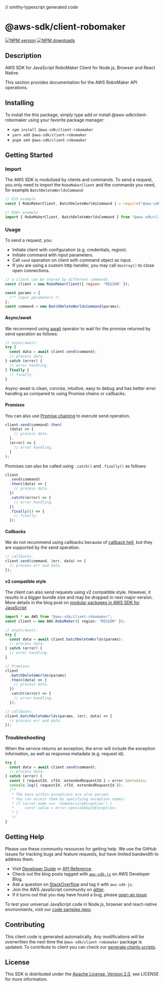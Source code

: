 // smithy-typescript generated code

# @aws-sdk/client-robomaker

[![NPM version](https://img.shields.io/npm/v/@aws-sdk/client-robomaker/latest.svg)](https://www.npmjs.com/package/@aws-sdk/client-robomaker)
[![NPM downloads](https://img.shields.io/npm/dm/@aws-sdk/client-robomaker.svg)](https://www.npmjs.com/package/@aws-sdk/client-robomaker)

## Description

AWS SDK for JavaScript RoboMaker Client for Node.js, Browser and React Native.

<p>This section provides documentation for the AWS RoboMaker API operations.</p>

## Installing

To install the this package, simply type add or install @aws-sdk/client-robomaker
using your favorite package manager:

- `npm install @aws-sdk/client-robomaker`
- `yarn add @aws-sdk/client-robomaker`
- `pnpm add @aws-sdk/client-robomaker`

## Getting Started

### Import

The AWS SDK is modulized by clients and commands.
To send a request, you only need to import the `RoboMakerClient` and
the commands you need, for example `BatchDeleteWorldsCommand`:

```js
// ES5 example
const { RoboMakerClient, BatchDeleteWorldsCommand } = require("@aws-sdk/client-robomaker");
```

```ts
// ES6+ example
import { RoboMakerClient, BatchDeleteWorldsCommand } from "@aws-sdk/client-robomaker";
```

### Usage

To send a request, you:

- Initiate client with configuration (e.g. credentials, region).
- Initiate command with input parameters.
- Call `send` operation on client with command object as input.
- If you are using a custom http handler, you may call `destroy()` to close open connections.

```js
// a client can be shared by different commands.
const client = new RoboMakerClient({ region: "REGION" });

const params = {
  /** input parameters */
};
const command = new BatchDeleteWorldsCommand(params);
```

#### Async/await

We recommend using [await](https://developer.mozilla.org/en-US/docs/Web/JavaScript/Reference/Operators/await)
operator to wait for the promise returned by send operation as follows:

```js
// async/await.
try {
  const data = await client.send(command);
  // process data.
} catch (error) {
  // error handling.
} finally {
  // finally.
}
```

Async-await is clean, concise, intuitive, easy to debug and has better error handling
as compared to using Promise chains or callbacks.

#### Promises

You can also use [Promise chaining](https://developer.mozilla.org/en-US/docs/Web/JavaScript/Guide/Using_promises#chaining)
to execute send operation.

```js
client.send(command).then(
  (data) => {
    // process data.
  },
  (error) => {
    // error handling.
  }
);
```

Promises can also be called using `.catch()` and `.finally()` as follows:

```js
client
  .send(command)
  .then((data) => {
    // process data.
  })
  .catch((error) => {
    // error handling.
  })
  .finally(() => {
    // finally.
  });
```

#### Callbacks

We do not recommend using callbacks because of [callback hell](http://callbackhell.com/),
but they are supported by the send operation.

```js
// callbacks.
client.send(command, (err, data) => {
  // process err and data.
});
```

#### v2 compatible style

The client can also send requests using v2 compatible style.
However, it results in a bigger bundle size and may be dropped in next major version. More details in the blog post
on [modular packages in AWS SDK for JavaScript](https://aws.amazon.com/blogs/developer/modular-packages-in-aws-sdk-for-javascript/)

```ts
import * as AWS from "@aws-sdk/client-robomaker";
const client = new AWS.RoboMaker({ region: "REGION" });

// async/await.
try {
  const data = await client.batchDeleteWorlds(params);
  // process data.
} catch (error) {
  // error handling.
}

// Promises.
client
  .batchDeleteWorlds(params)
  .then((data) => {
    // process data.
  })
  .catch((error) => {
    // error handling.
  });

// callbacks.
client.batchDeleteWorlds(params, (err, data) => {
  // process err and data.
});
```

### Troubleshooting

When the service returns an exception, the error will include the exception information,
as well as response metadata (e.g. request id).

```js
try {
  const data = await client.send(command);
  // process data.
} catch (error) {
  const { requestId, cfId, extendedRequestId } = error.$metadata;
  console.log({ requestId, cfId, extendedRequestId });
  /**
   * The keys within exceptions are also parsed.
   * You can access them by specifying exception names:
   * if (error.name === 'SomeServiceException') {
   *     const value = error.specialKeyInException;
   * }
   */
}
```

## Getting Help

Please use these community resources for getting help.
We use the GitHub issues for tracking bugs and feature requests, but have limited bandwidth to address them.

- Visit [Developer Guide](https://docs.aws.amazon.com/sdk-for-javascript/v3/developer-guide/welcome.html)
  or [API Reference](https://docs.aws.amazon.com/AWSJavaScriptSDK/v3/latest/index.html).
- Check out the blog posts tagged with [`aws-sdk-js`](https://aws.amazon.com/blogs/developer/tag/aws-sdk-js/)
  on AWS Developer Blog.
- Ask a question on [StackOverflow](https://stackoverflow.com/questions/tagged/aws-sdk-js) and tag it with `aws-sdk-js`.
- Join the AWS JavaScript community on [gitter](https://gitter.im/aws/aws-sdk-js-v3).
- If it turns out that you may have found a bug, please [open an issue](https://github.com/aws/aws-sdk-js-v3/issues/new/choose).

To test your universal JavaScript code in Node.js, browser and react-native environments,
visit our [code samples repo](https://github.com/aws-samples/aws-sdk-js-tests).

## Contributing

This client code is generated automatically. Any modifications will be overwritten the next time the `@aws-sdk/client-robomaker` package is updated.
To contribute to client you can check our [generate clients scripts](https://github.com/aws/aws-sdk-js-v3/tree/main/scripts/generate-clients).

## License

This SDK is distributed under the
[Apache License, Version 2.0](http://www.apache.org/licenses/LICENSE-2.0),
see LICENSE for more information.
